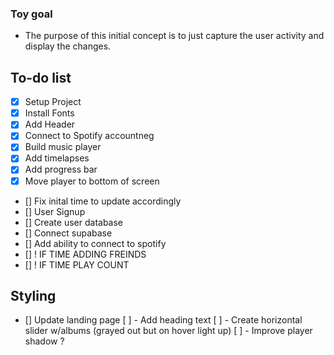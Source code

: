### Toy goal
 
 - The purpose of this initial concept is to just capture the user activity and display the changes. 

## To-do list

- [x] Setup Project 
- [x] Install Fonts 
- [x] Add Header
- [x] Connect to Spotify accountneg
- [x] Build music player 
- [x] Add timelapses
- [x] Add progress bar 
- [x] Move player to bottom of screen
- []  Fix inital time to update accordingly
- []  User Signup
- []  Create user database
- []  Connect supabase
- []  Add ability to connect to spotify
- []  ! IF TIME ADDING FREINDS 
- []  ! IF TIME PLAY COUNT 



## Styling

- [] Update landing page
     [ ] - Add heading text
     [ ] - Create horizontal slider w/albums (grayed out but on hover light up)
     [ ] - Improve player shadow ? 